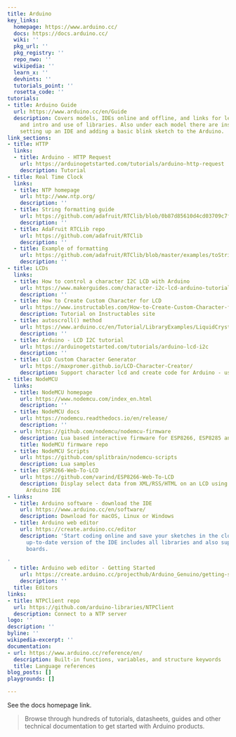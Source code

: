 ```yaml
---
title: Arduino
key_links:
  homepage: https://www.arduino.cc/
  docs: https://docs.arduino.cc/
  wiki: ''
  pkg_url: ''
  pkg_registry: ''
  repo_nwo: ''
  wikipedia: ''
  learn_x: ''
  devhints: ''
  tutorials_point: ''
  rosetta_code: ''
tutorials:
- title: Arduino Guide
  url: https://www.arduino.cc/en/Guide
  description: Covers models, IDEs online and offline, and links for learning including
    and intro and use of libraries. Also under each model there are instructions for
    setting up an IDE and adding a basic blink sketch to the Arduino.
link_sections:
- title: HTTP
  links:
  - title: Arduino - HTTP Request
    url: https://arduinogetstarted.com/tutorials/arduino-http-request
    description: Tutorial
- title: Real Time Clock
  links:
  - title: NTP homepage
    url: http://www.ntp.org/
    description: ''
  - title: String formatting guide
    url: https://github.com/adafruit/RTClib/blob/0b87d85610d4cd03709c7f0568f2ef5b8a7a5daa/src/RTClib.cpp#L425-L437
    description: ''
  - title: AdaFruit RTCLib repo
    url: https://github.com/adafruit/RTClib
    description: ''
  - title: Example of formatting
    url: https://github.com/adafruit/RTClib/blob/master/examples/toString/toString.ino#L53-L65
    description: ''
- title: LCDs
  links:
  - title: How to control a character I2C LCD with Arduino
    url: https://www.makerguides.com/character-i2c-lcd-arduino-tutorial/
    description: ''
  - title: How to Create Custom Character for LCD
    url: https://www.instructables.com/How-to-Create-Custom-Character-for-LCD/
    description: Tutorial on Instructables site
  - title: autoscroll() method
    url: https://www.arduino.cc/en/Tutorial/LibraryExamples/LiquidCrystalAutoscroll
    description: ''
  - title: Arduino - LCD I2C tutorial
    url: https://arduinogetstarted.com/tutorials/arduino-lcd-i2c
    description: ''
  - title: LCD Custom Character Generator
    url: https://maxpromer.github.io/LCD-Character-Creator/
    description: Support character lcd and create code for Arduino - using LiquidCrystal
- title: NodeMCU
  links:
  - title: NodeMCU homepage
    url: https://www.nodemcu.com/index_en.html
    description: ''
  - title: NodeMCU docs
    url: https://nodemcu.readthedocs.io/en/release/
    description: ''
  - url: https://github.com/nodemcu/nodemcu-firmware
    description: Lua based interactive firmware for ESP8266, ESP8285 and ESP32
    title: NodeMCU firmware repo
  - title: NodeMCU Scripts
    url: https://github.com/splitbrain/nodemcu-scripts
    description: Lua samples
  - title: ESP8266-Web-To-LCD
    url: https://github.com/varind/ESP8266-Web-To-LCD
    description: Display select data from XML/RSS/HTML on an LCD using ESP8266 and
      Arduino IDE
- links:
  - title: Arduino software - download the IDE
    url: https://www.arduino.cc/en/software/
    description: Download for macOS, Linux or Windows
  - title: Arduino web editor
    url: https://create.arduino.cc/editor
    description: 'Start coding online and save your sketches in the cloud. The most
      up-to-date version of the IDE includes all libraries and also supports new Arduino
      boards.

'
  - title: Arduino web editor - Getting Started
    url: https://create.arduino.cc/projecthub/Arduino_Genuino/getting-started-with-arduino-web-editor-on-various-platforms-4b3e4a?f=1
    description: ''
  title: Editors
links:
- title: NTPClient repo
  url: https://github.com/arduino-libraries/NTPClient
  description: Connect to a NTP server
logo: ''
description: ''
byline: ''
wikipedia-excerpt: ''
documentation:
- url: https://www.arduino.cc/reference/en/
  description: Built-in functions, variables, and structure keywords
  title: Language references
blog_posts: []
playgrounds: []

---
```

See the docs homepage link.

> Browse through hundreds of tutorials, datasheets, guides and other technical documentation to get started with Arduino products.